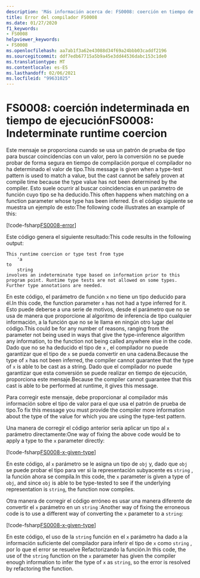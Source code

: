 ```yaml
---
description: 'Más información acerca de: FS0008: coerción en tiempo de ejecución indeterminada'
title: Error del compilador FS0008
ms.date: 01/27/2020
f1_keywords:
- FS0008
helpviewer_keywords:
- FS0008
ms.openlocfilehash: aa7ab1f3a62e43088d34f69a24bbb03caddf2196
ms.sourcegitcommit: ddf7edb67715a5b9a45e3dd44536dabc153c1de0
ms.translationtype: MT
ms.contentlocale: es-ES
ms.lasthandoff: 02/06/2021
ms.locfileid: "99631025"
---
```

# <a name="fs0008-indeterminate-runtime-coercion"></a><span data-ttu-id="db18e-103">FS0008: coerción indeterminada en tiempo de ejecución</span><span class="sxs-lookup"><span data-stu-id="db18e-103">FS0008: Indeterminate runtime coercion</span></span>

<span data-ttu-id="db18e-104">Este mensaje se proporciona cuando se usa un patrón de prueba de tipo para buscar coincidencias con un valor, pero la conversión no se puede probar de forma segura en tiempo de compilación porque el compilador no ha determinado el valor de tipo.</span><span class="sxs-lookup"><span data-stu-id="db18e-104">This message is given when a type-test pattern is used to match a value, but the cast cannot be safely proven at compile time because the type value has not been determined by the compiler.</span></span> <span data-ttu-id="db18e-105">Esto suele ocurrir al buscar coincidencias en un parámetro de función cuyo tipo se ha deducido.</span><span class="sxs-lookup"><span data-stu-id="db18e-105">This often happens when matching on a function parameter whose type has been inferred.</span></span>  <span data-ttu-id="db18e-106">En el código siguiente se muestra un ejemplo de esto:</span><span class="sxs-lookup"><span data-stu-id="db18e-106">The following code illustrates an example of this:</span></span>

[!code-fsharp[FS0008-error](~/samples/snippets/fsharp/compiler-messages/fs0008.fsx#L2-L5)]

<span data-ttu-id="db18e-107">Este código genera el siguiente resultado:</span><span class="sxs-lookup"><span data-stu-id="db18e-107">This code results in the following output:</span></span>

```text
This runtime coercion or type test from type
    'a
to
    string
involves an indeterminate type based on information prior to this program point. Runtime type tests are not allowed on some types. Further type annotations are needed.
```

<span data-ttu-id="db18e-108">En este código, el parámetro de función `x` no tiene un tipo deducido para él.</span><span class="sxs-lookup"><span data-stu-id="db18e-108">In this code, the function parameter `x` has not had a type inferred for it.</span></span> <span data-ttu-id="db18e-109">Esto puede deberse a una serie de motivos, desde el parámetro que no se usa de manera que proporcione al algoritmo de inferencia de tipo cualquier información, a la función que no se le llama en ningún otro lugar del código.</span><span class="sxs-lookup"><span data-stu-id="db18e-109">This could be for any number of reasons, ranging from the parameter not being used in ways that give the type-inference algorithm any information, to the function not being called anywhere else in the code.</span></span>  <span data-ttu-id="db18e-110">Dado que no se ha deducido el tipo de `x` , el compilador no puede garantizar que el tipo de `x` se pueda convertir en una cadena.</span><span class="sxs-lookup"><span data-stu-id="db18e-110">Because the type of `x` has not been inferred, the compiler cannot guarantee that the type of `x` is able to be cast as a string.</span></span>  <span data-ttu-id="db18e-111">Dado que el compilador no puede garantizar que esta conversión se puede realizar en tiempo de ejecución, proporciona este mensaje.</span><span class="sxs-lookup"><span data-stu-id="db18e-111">Because the compiler cannot guarantee that this cast is able to be performed at runtime, it gives this message.</span></span>

<span data-ttu-id="db18e-112">Para corregir este mensaje, debe proporcionar al compilador más información sobre el tipo de valor para el que usa el patrón de prueba de tipo.</span><span class="sxs-lookup"><span data-stu-id="db18e-112">To fix this message you must provide the compiler more information about the type of the value for which you are using the type-test pattern.</span></span>

<span data-ttu-id="db18e-113">Una manera de corregir el código anterior sería aplicar un tipo al `x` parámetro directamente:</span><span class="sxs-lookup"><span data-stu-id="db18e-113">One way of fixing the above code would be to apply a type to the `x` parameter directly:</span></span>

[!code-fsharp[FS0008-x-given-type](~/samples/snippets/fsharp/compiler-messages/fs0008.fsx#L8-L11)]

<span data-ttu-id="db18e-114">En este código, al `x` parámetro se le asigna un tipo de `obj` y, dado que `obj` se puede probar el tipo para ver si la representación subyacente es `string` , la función ahora se compila.</span><span class="sxs-lookup"><span data-stu-id="db18e-114">In this code, the `x` parameter is given a type of `obj`, and since `obj` is able to be type-tested to see if the underlying representation is `string`, the function now compiles.</span></span>

<span data-ttu-id="db18e-115">Otra manera de corregir el código erróneo es usar una manera diferente de convertir el `x` parámetro en un `string` :</span><span class="sxs-lookup"><span data-stu-id="db18e-115">Another way of fixing the erroneous code is to use a different way of converting the `x` parameter to a `string`:</span></span>

[!code-fsharp[FS0008-x-given-type](~/samples/snippets/fsharp/compiler-messages/fs0008.fsx#L14-L15)]

<span data-ttu-id="db18e-116">En este código, el uso de la `string` función en el `x` parámetro ha dado a la información suficiente del compilador para inferir el tipo de `x` como `string` , por lo que el error se resuelve Refactorizando la función.</span><span class="sxs-lookup"><span data-stu-id="db18e-116">In this code, the use of the `string` function on the `x` parameter has given the compiler enough information to infer the type of `x` as `string`, so the error is resolved by refactoring the function.</span></span>
